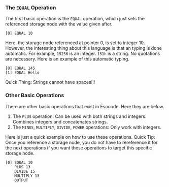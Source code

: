 ### The `EQUAL` Operation

The first basic operation is the `EQUAL` operation, which just sets the referenced storage node with the value given after. 
```
[0] EQUAL 10
```
Here, the storage node referenced at pointer 0, is set to integer 10. However, the interesting thing about this language is that an typing is done automatic. For example, `15256` is an integer. `151h` is a string. No quotations are necessary. Here is an example of this automatic typing.
```
[0] EQUAL 145
[1] EQUAL Hello
```
Quick Thing: Strings cannot have spaces!!!

### Other Basic Operations

There are other basic operations that exist in Esocode. Here they are below.

1. The `PLUS` operation: Can be used with both strings and integers. Combines integers and concatenates strings.
2. The `MINUS`, `MULTIPLY`, `DIVIDE`, `POWER` operations: Only work with integers.

Here is just a quick example on how to use these operations. Quick Tip: Once you reference a storage node, you do not have to rereference it for the next operations if you want these operations to target this specific storage node.
```
[0] EQUAL 10
    PLUS 13
    DIVIDE 15
    MULTIPLY 13
    OUTPUT
```
